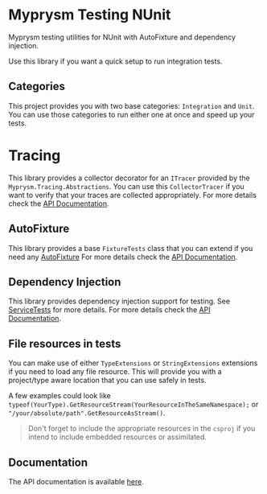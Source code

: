 ﻿# Myprysm Testing NUnit

Myprysm testing utilities for NUnit with AutoFixture and dependency injection.

Use this library if you want a quick setup to run integration tests.

## Categories

This project provides you with two base categories: `Integration` and `Unit`.
You can use those categories to run either one at once and speed up your tests.

# Tracing

This library provides a collector decorator for an `ITracer` provided by the `Myprysm.Tracing.Abstractions`.
You can use this `CollectorTracer` if you  want to verify that your traces are collected appropriately.
For more details check the [API Documentation](documentation/index.md).

## AutoFixture

This library provides a base `FixtureTests` class that you can extend if you need any [AutoFixture]()
For more details check the [API Documentation](documentation/index.md).

## Dependency Injection

This library provides dependency injection support for testing. 
See [ServiceTests](documentation/Myprysm_Testing_NUnit_ServiceTests.md) for more details.
For more details check the [API Documentation](documentation/index.md).

## File resources in tests

You can make use of either `TypeExtensions` or `StringExtensions` extensions if you need to load any file resource. 
This will provide you with a project/type aware location that you can use safely in tests.

A few examples could look like `typeof(YourType).GetResourceStream(YourResourceInTheSameNamespace);`
or `"/your/absolute/path".GetResourceAsStream()`.

> Don't forget to include the appropriate resources in the `csproj`
> if you intend to include embedded resources or assimilated.

## Documentation

The API documentation is available [here](documentation/index.md).
